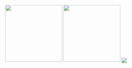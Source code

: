 <!-- ### Hi there 👋 -->

<!--
**commashy/commashy** is a ✨ _special_ ✨ repository because its `README.md` (this file) appears on your GitHub profile.

Here are some ideas to get you started:

- 🔭 I’m currently working on ...
- 🌱 I’m currently learning ...
- 👯 I’m looking to collaborate on ...
- 🤔 I’m looking for help with ...
- 💬 Ask me about ...
- 📫 How to reach me: ...
- 😄 Pronouns: ...
- ⚡ Fun fact: ...
-->

<p>
  <img height="180em" src="https://github-readme-stats.vercel.app/api?username=commashy&show_icons=true&include_all_commits=true&bg_color=30,e96443,904e95&title_color=fff&text_color=fff">
  <img height="180em" src="https://github-readme-stats.vercel.app/api/top-langs/?username=commashy&layout=compact&bg_color=30,e96443,904e95&title_color=fff&text_color=fff">
  <a href="https://github.com/anuraghazra/github-readme-stats&v=2">
    <img align="center" src="https://github-readme-stats.vercel.app/api/wakatime?username=commashy&layout=compact&bg_color=30,e96443,904e95&title_color=fff&text_color=fff" />
  </a>
</p>

